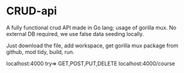 # CRUD-api
A fully functional crud API made in Go lang; usage of gorilla mux. No external DB required, we use false data seeding locally.

Just download the file, add workspace, get gorilla mux package from github, mod tidy, build, run.

localhost:4000
try=>
GET,POST,PUT,DELETE localhost:4000/course
